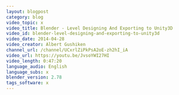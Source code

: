 ```yaml
---
layout: blogpost
category: blog
video_topic: x
video_title: Blender - Level Designing And Exporting to Unity3D
video_id: blender-level-designing-and-exporting-to-unity3d
video_date: 2014-04-28
video_creator: Albert Gushiken
channel_url: /channel/UCxrlZiPkPsA2oE-zh2hI_iA
video_url: https://youtu.be/JvsoYWI27HI
video_length: 0:47:20
language_audio: English
language_subs: x
blender_version: 2.78
tags_software: x
---
```

